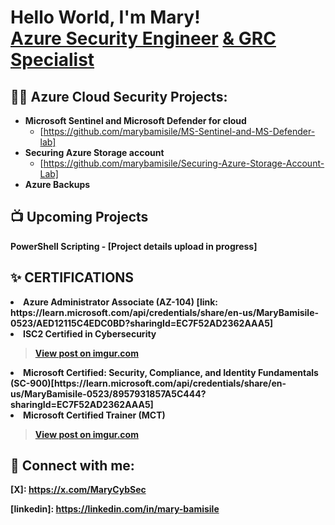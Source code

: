 <h1>Hello World, I'm Mary! <br/><a href="https://github.com/marybamisile">Azure Security Engineer</a> <a href="https://www.linkedin.com/in/mary-bamisile"> & GRC Specialist </a>
<h2>👨‍💻 Azure Cloud Security Projects:</h2>

- <b>Microsoft Sentinel and Microsoft Defender for cloud</b>
  - [https://github.com/marybamisile/MS-Sentinel-and-MS-Defender-lab]
- <b>Securing Azure Storage account</b>
  - [https://github.com/marybamisile/Securing-Azure-Storage-Account-Lab]
- <b>Azure Backups

<h2>📺 Upcoming Projects</h2>
<b>PowerShell Scripting</b>
  - [Project details upload in progress]
  
<h2>✨ CERTIFICATIONS</h2>


<li>Azure Administrator Associate (AZ-104) [link: https://learn.microsoft.com/api/credentials/share/en-us/MaryBamisile-0523/AED12115C4EDC0BD?sharingId=EC7F52AD2362AAA5]
  
<li>ISC2 Certified in Cybersecurity
  <blockquote class="imgur-embed-pub" lang="en" data-id="dFypMEB"><a href="https://imgur.com/dFypMEB">View post on imgur.com</a></blockquote>
  
<li>Microsoft Certified: Security, Compliance, and Identity Fundamentals (SC-900)[https://learn.microsoft.com/api/credentials/share/en-us/MaryBamisile-0523/8957931857A5C444?sharingId=EC7F52AD2362AAA5] <br>
  
<li>Microsoft Certified Trainer (MCT) 
  <blockquote class="imgur-embed-pub" lang="en" data-id="eW9Y6h0"><a href="https://imgur.com/eW9Y6h0">View post on imgur.com</a></blockquote>
  
<h2> 🤳 Connect with me:</h2>

<b>[X]: https://x.com/MaryCybSec</b>

<b>[linkedin]: https://linkedin.com/in/mary-bamisile</b>

<!--
**joshmadakor1/joshmadakor1** is a ✨ _special_ ✨ repository because its `README.md` (this file) appears on your GitHub profile.

Here are some ideas to get you started:

- 🔭 I’m currently working on ...
- 🌱 I’m currently learning ...
- 👯 I’m looking to collaborate on ...
- 🤔 I’m looking for help with ...
- 💬 Ask me about ...
- 📫 How to reach me: ...
- 😄 Pronouns: ...
- ⚡ Fun fact: ...
-->
